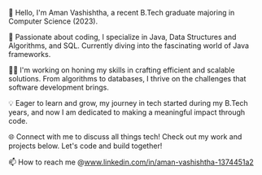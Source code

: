 👋 Hello, I'm Aman Vashishtha, a recent B.Tech graduate majoring in Computer Science (2023).

🚀 Passionate about coding, I specialize in Java, Data Structures and Algorithms, and SQL. Currently diving into the fascinating world of Java frameworks.

👨‍💻 I'm working on honing my skills in crafting efficient and scalable solutions. From algorithms to databases, I thrive on the challenges that software development brings.

💡 Eager to learn and grow, my journey in tech started during my B.Tech years, and now I am dedicated to making a meaningful impact through code.

🌐 Connect with me to discuss all things tech! Check out my work and projects below. Let's code and build together!

📫 How to reach me @www.linkedin.com/in/aman-vashishtha-1374451a2

<!---
amanvashishtha/amanvashishtha is a ✨ special ✨ repository because its `README.md` (this file) appears on your GitHub profile.
You can click the Preview link to take a look at your changes.
--->

